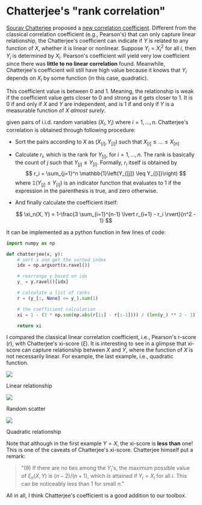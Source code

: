 # Chatterjee's "rank correlation" 

[Sourav Chatterjee](https://scholar.google.com/citations?user=F6QiwyMAAAAJ&hl=en) proposed a [new correlation coefficient](https://arxiv.org/abs/1909.10140).
Different from the classical correlation coefficient (e.g., Pearson's) that can only capture linear relationship, the Chatterjee's coefficient can indicate if $Y$ is related to any function of $X$, whether it is linear or nonlinear.
Suppose $Y_i = X_i^2$ for all $i$, then $Y_i$ is determined by $X_i$.
Pearson's coefficient will yield very low coefficient since there was **little to no linear correlation** found.
Meanwhile, Chatterjee's coefficient will still have high value because it knows that $Y_i$ depends on $X_i$ by some function (in this case, quadratic).

This coefficient value is between 0 and 1.
Meaning, the relationship is weak if the coefficient value gets closer to 0 and strong as it gets closer to 1.
It is 0 if and only if $X$ and $Y$ are independent, and is 1 if and only if $Y$ is a measurable function of $X$ *almost surely*.


given pairs of i.i.d. random variables $(X_i, Y_i)$ where $i=1, ..., n$.
Chatterjee's correlation is obtained through following procedure:

- Sort the pairs according to $X$ as $(X_{[i]}, Y_{[i]})$ such that $X_{[i]} \leq ... \leq X_{[n]}$
- Calculate $r_i$, which is the rank for $Y_{[i]}$, for $i=1, ..., n$.
  The rank is basically the count of $j$ such that $Y_{[j]} \leq Y_{[i]}$.
  Formally, $r_i$ itself is obtained by
  $$ r_i = \sum_{j=1}^n \mathbb{1}\left(Y_{[j]} \leq Y_{[i]}\right) $$
  where $\mathbb{1}\left(Y_{[j]} \leq Y_{[i]}\right)$ is an indicator function that evaluates to 1 if the expression in the parenthesis is true, and zero otherwise.
- And finally calculate the coefficient itself:

  $$ \xi_n(X, Y) = 1-\frac{3 \sum_{i=1}^{n-1} \lvert r_{i+1} - r_i \rvert}{n^2 - 1} $$

It can be implemented as a python function in few lines of code:

```python
import numpy as np

def chatterjee(x, y):
    # sort x and get the sorted index
    idx = np.argsort(x.ravel())

    # rearrange y based on idx
    y_ = y.ravel()[idx]

    # calculate a list of ranks
    r = (y_[:, None] <= y_).sum(1)

    # the coefficient calculation
    xi = 1 - (3 * np.sum(np.abs(r[1:] - r[:-1]))) / (len(y_) ** 2 - 1)

    return xi
```

I compared the classical linear correlation coefficient, i.e., Pearson's r-score ($r$), with Chatterjee's xi-score ($\xi$).
It is interesting to see  in a glimpse that xi-score can capture relationship between $X$ and $Y$, where the function of $X$ is not necessarily linear.
For example, the last example, i.e., quadratic function.

![](https://i.ibb.co/yXRk2m3/linear.png)
<p class="caption">Linear relationship</p>

![](https://i.ibb.co/wYB749d/random.png)
<p class="caption">Random scatter</p>

![](https://i.ibb.co/B3c4JD4/quadratic.png)
<p class="caption">Quadratic relationship</p>

Note that although in the first example $Y=X$, the xi-score is **less than** one!
This is one of the caveats of Chatterjee's xi-score.
Chatterjee himself put a remark:

> "(9) If there are no ties among the $Y_i$'s, the maximum possible value of $\xi_n(X, Y)$ is $(n -2) / (n + 1)$, which is attained if $Y_i = X_i$ for all $i$. This can be noticeably less than 1 for small $n$."

All in all, I think Chatterjee's coefficient is a good addition to our toolbox.
